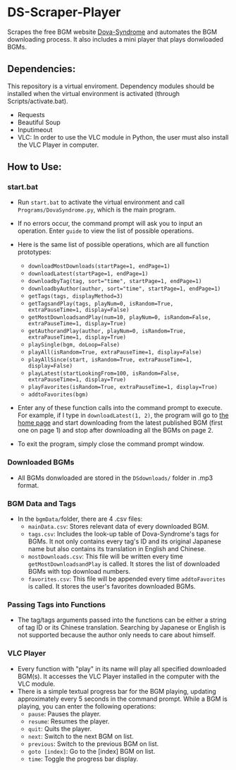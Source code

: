# DS-Scraper-Player
Scrapes the free BGM website [Dova-Syndrome](dova-s.jp) and automates the BGM downloading process. 
It also includes a mini player that plays donwloaded BGMs. 

## Dependencies: 
This repository is a virtual enviroment. Dependency modules should be installed when the virtual environment is activated (through Scripts/activate.bat). 
- Requests
- Beautiful Soup
- Inputimeout
- VLC: In order to use the VLC module in Python, the user must also install the VLC Player in computer.

## How to Use:
### start.bat
- Run `start.bat` to activate the virtual environment and call `Programs/DovaSyndrome.py`, which is the main program.
- If no errors occur, the command prompt will ask you to input an operation. Enter `guide` to view the list of possible operations.
- Here is the same list of possible operations, which are all function prototypes:
  - `downloadMostDownloads(startPage=1, endPage=1)`
  - `downloadLatest(startPage=1, endPage=1)`
  - `downloadbyTag(tag, sort="time", startPage=1, endPage=1)`
  - `downloadbyAuthor(author, sort="time", startPage=1, endPage=1)`
  - `getTags(tags, displayMethod=3)`
  - `getTagsandPlay(tags, playNum=0, isRandom=True, extraPauseTime=1, display=False)`
  - `getMostDownloadsandPlay(num=10, playNum=0, isRandom=False, extraPauseTime=1, display=True)`
  - `getAuthorandPlay(author, playNum=0, isRandom=True, extraPauseTime=1, display=True)`
  - `playSingle(bgm, doLoop=False)`
  - `playAll(isRandom=True, extraPauseTime=1, display=False)`
  - `playAllSince(start, isRandom=True, extraPauseTime=1, display=False)`
  - `playLatest(startLookingFrom=100, isRandom=False, extraPauseTime=1, display=True)`
  - `playFavorites(isRandom=True, extraPauseTime=1, display=True)`
  - `addtoFavorites(bgm)`

- Enter any of these function calls into the command prompt to execute. For example, if I type in `downloadLatest(1, 2)`, the program will go to [the home page](https://dova-s.jp/bgm/) and start downloading from the latest published BGM (first one on page 1) and stop after downloading all the BGMs on page 2. 
- To exit the program, simply close the command prompt window.

### Downloaded BGMs
- All BGMs donwloaded are stored in the `DSdownloads/` folder in .mp3 format.

### BGM Data and Tags
- In the `bgmData/`folder, there are 4 .csv files:
  - `mainData.csv`: Stores relevant data of every downloaded BGM.
  - `tags.csv`: Includes the look-up table of Dova-Syndrome's tags for BGMs. It not only contains every tag's ID and its original Japanese name but also contains its translation in English and Chinese. 
  - `mostDownloads.csv`: This file will be written every time `getMostDownloadsandPlay` is called. It stores the list of downloaded BGMs with top download numbers.
  - `favorites.csv`: This file will be appended every time `addtoFavorites` is called. It stores the user's favorites downloaded BGMs.
  
### Passing Tags into Functions
- The tag/tags arguments passed into the functions can be either a string of tag ID or its Chinese translation. Searching by Japanese or English is not supported because the author only needs to care about himself.

### VLC Player
- Every function with "play" in its name will play all specified downloaded BGM(s). It accesses the VLC Player installed in the computer with the VLC module. 
- There is a simple textual progress bar for the BGM playing, updating approximately every 5 seconds in the command prompt. While a BGM is playing, you can enter the following operations:
  - `pause`: Pauses the player.
  - `resume`: Resumes the player.
  - `quit`: Quits the player.
  - `next`: Switch to the next BGM on list.
  - `previous`: Switch to the previous BGM on list.
  - `goto [index]`: Go to the [index] BGM on list.
  - `time`: Toggle the progress bar display.


